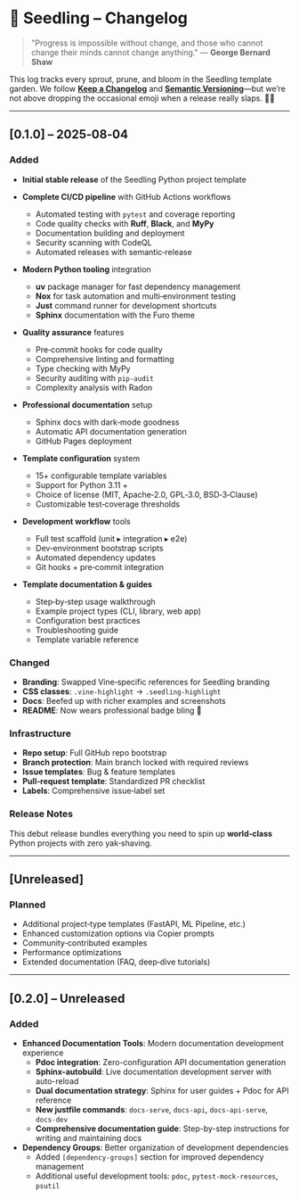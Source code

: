 # 🌱 Seedling – Changelog

> "Progress is impossible without change, and those who cannot change their minds cannot change anything."
> — **George Bernard Shaw**

This log tracks every sprout, prune, and bloom in the Seedling template garden. We follow **[Keep a Changelog](https://keepachangelog.com/en/1.0.0/)** and **[Semantic Versioning](https://semver.org/spec/v2.0.0.html)**—but we’re not above dropping the occasional emoji when a release really slaps. 💃🕺

---

## \[0.1.0] – 2025‑08‑04

### Added

* **Initial stable release** of the Seedling Python project template
* **Complete CI/CD pipeline** with GitHub Actions workflows

  * Automated testing with `pytest` and coverage reporting
  * Code quality checks with **Ruff**, **Black**, and **MyPy**
  * Documentation building and deployment
  * Security scanning with CodeQL
  * Automated releases with semantic‑release
* **Modern Python tooling** integration

  * **uv** package manager for fast dependency management
  * **Nox** for task automation and multi‑environment testing
  * **Just** command runner for development shortcuts
  * **Sphinx** documentation with the Furo theme
* **Quality assurance** features

  * Pre‑commit hooks for code quality
  * Comprehensive linting and formatting
  * Type checking with MyPy
  * Security auditing with `pip-audit`
  * Complexity analysis with Radon
* **Professional documentation** setup

  * Sphinx docs with dark‑mode goodness
  * Automatic API documentation generation
  * GitHub Pages deployment
* **Template configuration** system

  * 15+ configurable template variables
  * Support for Python 3.11 +
  * Choice of license (MIT, Apache‑2.0, GPL‑3.0, BSD‑3‑Clause)
  * Customizable test‑coverage thresholds
* **Development workflow** tools

  * Full test scaffold (unit ▸ integration ▸ e2e)
  * Dev‑environment bootstrap scripts
  * Automated dependency updates
  * Git hooks + pre‑commit integration
* **Template documentation & guides**

  * Step‑by‑step usage walkthrough
  * Example project types (CLI, library, web app)
  * Configuration best practices
  * Troubleshooting guide
  * Template variable reference

### Changed

* **Branding**: Swapped Vine‑specific references for Seedling branding
* **CSS classes**: `.vine-highlight` → `.seedling-highlight`
* **Docs**: Beefed up with richer examples and screenshots
* **README**: Now wears professional badge bling 🏅

### Infrastructure

* **Repo setup**: Full GitHub repo bootstrap
* **Branch protection**: Main branch locked with required reviews
* **Issue templates**: Bug & feature templates
* **Pull‑request template**: Standardized PR checklist
* **Labels**: Comprehensive issue‑label set

### Release Notes

This debut release bundles everything you need to spin up **world‑class** Python projects with zero yak‑shaving.

---

## \[Unreleased]

### Planned

* Additional project‑type templates (FastAPI, ML Pipeline, etc.)
* Enhanced customization options via Copier prompts
* Community‑contributed examples
* Performance optimizations
* Extended documentation (FAQ, deep‑dive tutorials)

---

## \[0.2.0] – Unreleased

### Added

* **Enhanced Documentation Tools**: Modern documentation development experience
  * **Pdoc integration**: Zero-configuration API documentation generation
  * **Sphinx-autobuild**: Live documentation development server with auto-reload
  * **Dual documentation strategy**: Sphinx for user guides + Pdoc for API reference
  * **New justfile commands**: `docs-serve`, `docs-api`, `docs-api-serve`, `docs-dev`
  * **Comprehensive documentation guide**: Step-by-step instructions for writing and maintaining docs
* **Dependency Groups**: Better organization of development dependencies
  * Added `[dependency-groups]` section for improved dependency management
  * Additional useful development tools: `pdoc`, `pytest-mock-resources`, `psutil`
